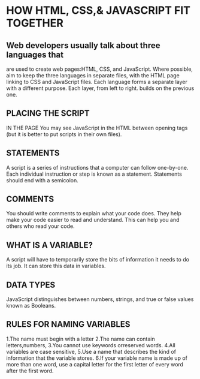 # HOW HTML, CSS,& JAVASCRIPT FIT TOGETHER 

## Web developers usually talk about three languages that
are used to create web pages:HTML, CSS, and JavaScript.
Where possible, aim to keep the three languages in separate files,
with the HTML page linking to CSS and JavaScript files.
Each language forms a separate layer with a different purpose.
Each layer, from left to right. builds on the previous one.

## PLACING THE SCRIPT
IN THE PAGE You may see JavaScript in the HTML between
opening <script> and closing </script> tags
(but it is better to put scripts in their own files). 

## STATEMENTS
A script is a series of instructions that a computer can follow one-by-one.
Each individual instruction or step is known as a statement.
Statements should end with a semicolon. 

## COMMENTS
You should write comments to explain what your code does.
They help make your code easier to read and understand.
This can help you and others who read your code. 

## WHAT IS A VARIABLE?
A script will have to temporarily
store the bits of information it
needs to do its job. It can store this
data in variables. 

## DATA TYPES
JavaScript distinguishes between numbers,
strings, and true or false values known as
Booleans. 

## RULES FOR NAMING VARIABLES
1.The name must begin with a letter
2.The name can contain letters,numbers,
3.You cannot use keywords orreserved words.
4.All variables are case sensitive, 
5.Use a name that describes the kind of information that the variable stores. 
6.If your variable name is made up of more than one word, use a
capital letter for the first letter of every word after the first word.

